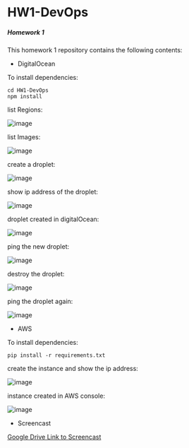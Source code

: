 # HW1-DevOps

##### Homework 1

This homework 1 repository contains the following contents:

* DigitalOcean

To install dependencies:

```
cd HW1-DevOps
npm install
```

list Regions:

![image](https://github.ncsu.edu/rshu/HW1-DevOps/blob/master/results/listRegions.png)

list Images:

![image](https://github.ncsu.edu/rshu/HW1-DevOps/blob/master/results/listImages.png)

create a droplet:

![image](https://github.ncsu.edu/rshu/HW1-DevOps/blob/master/results/createDroplet.png)

show ip address of the droplet:

![image](https://github.ncsu.edu/rshu/HW1-DevOps/blob/master/results/dropletInfo.png)

droplet created in digitalOcean:

![image](https://github.ncsu.edu/rshu/HW1-DevOps/blob/master/results/dropletCreated.png)

ping the new droplet:

![image](https://github.ncsu.edu/rshu/HW1-DevOps/blob/master/results/ping.png)

destroy the droplet:

![image](https://github.ncsu.edu/rshu/HW1-DevOps/blob/master/results/destroyDroplet.png)

ping the droplet again:

![image](https://github.ncsu.edu/rshu/HW1-DevOps/blob/master/results/cannotPing.png)

* AWS

To install dependencies:
```
pip install -r requirements.txt
```

create the instance and show the ip address:

![image](https://github.ncsu.edu/rshu/HW1-DevOps/blob/master/results/awsCreation.png)

instance created in AWS console:

![image](https://github.ncsu.edu/rshu/HW1-DevOps/blob/master/results/awsConsole.png)

* Screencast

 [Google Drive Link to Screencast](https://drive.google.com/open?id=1Z0QajNd0x1UJ-UhZctqRkQLtGAVBNjzm)
